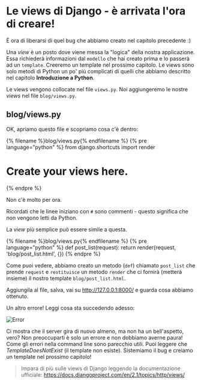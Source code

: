 # Le views di Django - è arrivata l'ora di creare!

È ora di liberarsi di quel bug che abbiamo creato nel capitolo precedente :)

Una *view* è un posto dove viene messa la "logica" della nostra applicazione. Essa richiederà informazioni dal `modello` che hai creato prima e lo passerà ad un `template`. Creeremo un template nel prossimo capitolo. Le views sono solo metodi di Python un po' più complicati di quelli che abbiamo descritto nel capitolo **Introduzione a Python**.

Le views vengono collocate nel file `views.py`. Noi aggiungeremo le nostre *views* nel file `blog/views.py`.

## blog/views.py

OK, apriamo questo file e scopriamo cosa c'è dentro:

{% filename %}blog/views.py{% endfilename %}
{% pre language="python" %}
from django.shortcuts import render

# Create your views here.
{% endpre %}

Non c'è molto per ora.

Ricordati che le linee iniziano con `#` sono commenti - questo significa che non vengono letti da Python.

La *view* più semplice può essere simile a questa.

{% filename %}blog/views.py{% endfilename %}
{% pre language="python" %}
def post_list(request):
    return render(request, 'blog/post_list.html', {})
{% endpre %}

Come puoi vedere, abbiamo creato un metodo (`def`) chiamato `post_list` che prende `request` e `restituisce` un metodo `render` che ci fornirà (metterà insieme) il nostro template `blog/post_list.html`.

Aggiungila al file, salva, vai su http://127.0.0.1:8000/ e guarda cosa abbiamo ottenuto.

Un altro errore! Leggi cosa sta succedendo adesso:

![Error](images/error.png)

Ci mostra che il server gira di nuovo almeno, ma non ha un bell'aspetto, vero? Non preoccuparti è solo un errore e non dobbiamo averne paura! Come gli errori nella command line sono parecchio utili. Puoi leggere che *TemplateDoesNotExist* (il template non esiste). Sistemiamo il bug e creiamo un template nel prossimo capitolo!

> Impara di più sulle views di Django leggendo la documentazione ufficiale: https://docs.djangoproject.com/en/2.1/topics/http/views/
